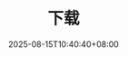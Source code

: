 ---
title: "下载"
description: 
date: 2025-08-15T10:40:40+08:00
image: 
math: 
license: 
hidden: false
comments: true
draft: true
---